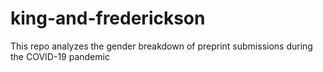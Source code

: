 # king-and-frederickson
This repo analyzes the gender breakdown of preprint submissions during the COVID-19 pandemic
